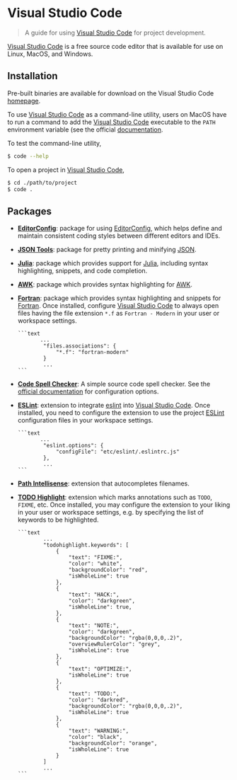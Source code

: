# Visual Studio Code

> A guide for using [Visual Studio Code][vscode] for project development.

[Visual Studio Code][vscode] is a free source code editor that is available for use on Linux, MacOS, and Windows.

## Installation

Pre-built binaries are available for download on the Visual Studio Code [homepage][vscode].

To use [Visual Studio Code][vscode] as a command-line utility, users on MacOS have to run a command to add the [Visual Studio Code][vscode] executable to the `PATH` environment variable (see the official [documentation][vscode-macos-setup]. 

To test the command-line utility,

```bash
$ code --help
```

To open a project in [Visual Studio Code][vscode],

```bash
$ cd ./path/to/project
$ code .
```

## Packages

-   [**EditorConfig**][vscode-editorconfig]: package for using [EditorConfig][editorconfig], which helps define and maintain consistent coding styles between different editors and IDEs.

-   [**JSON Tools**][vscode-json-tools]: package for pretty printing and minifying [JSON][json].

-   [**Julia**][vscode-julia]: package which provides support for [Julia][julia], including syntax highlighting, snippets, and code completion.

-   [**AWK**][vscode-awk]: package which provides syntax highlighting for [AWK][awk].

-   [**Fortran**][vscode-fortran]: package which provides syntax highlighting and snippets for [Fortran][fortran]. Once installed, configure [Visual Studio Code][vscode] to always open files having the file extension `*.f` as `Fortran - Modern` in your user or workspace settings.

        ```text
               ...
                "files.associations": {
                    "*.f": "fortran-modern"
                }
                ...
        ```

-   [**Code Spell Checker**][vscode-spell-checker]: A simple source code spell checker. See the [official documentation][vscode-spell-checker-readme] for configuration options.

-   [**ESLint**][vscode-eslint]: extension to integrate [eslint][eslint] into [Visual Studio Code][vscode]. Once installed, you need to configure the extension to use the project [ESLint][eslint] configuration files in your workspace settings.

        ```text
               ...
                "eslint.options": {
                    "configFile": "etc/eslint/.eslintrc.js"
                },
                ...
        ```

-   [**Path Intellisense**][vscode-path-intellisense]: extension that autocompletes filenames.

-   [**TODO Highlight**][vscode-todo-highlight]: extension which marks annotations such as `TODO`, `FIXME`, etc. Once installed, you may configure the extension to your liking in your user or workspace settings, e.g. by specifying the list of keywords to be highlighted.

        ```text
                ...
                "todohighlight.keywords": [
                    {
                        "text": "FIXME:",
                        "color": "white",
                        "backgroundColor": "red",
                        "isWholeLine": true
                    },
                    {
                        "text": "HACK:",
                        "color": "darkgreen",
                        "isWholeLine": true,
                    },
                    {
                        "text": "NOTE:",
                        "color": "darkgreen",
                        "backgroundColor": "rgba(0,0,0,.2)",
                        "overviewRulerColor": "grey",
                        "isWholeLine": true
                    },
                    {
                        "text": "OPTIMIZE:",
                        "isWholeLine": true
                    },
                    {
                        "text": "TODO:",
                        "color": "darkred",
                        "backgroundColor": "rgba(0,0,0,.2)", 
                        "isWholeLine": true
                    },
                    {
                        "text": "WARNING:",
                        "color": "black",
                        "backgroundColor": "orange",
                        "isWholeLine": true
                    }
                ]
                ...
        ```

<section class="links">

[vscode]: https://code.visualstudio.com/

[vscode-macos-setup]: https://code.visualstudio.com/docs/setup/mac

[vscode-eslint]: https://github.com/Microsoft/vscode-eslint

[vscode-spell-checker]: https://github.com/Jason-Rev/vscode-spell-checker

[vscode-spell-checker-readme]: https://github.com/Jason-Rev/vscode-spell-checker/blob/master/client/README.md

[vscode-path-intellisense]: https://github.com/ChristianKohler/PathIntellisense

[vscode-todo-highlight]: https://github.com/wayou/vscode-todo-highlight

[vscode-editorconfig]: https://github.com/editorconfig/editorconfig-vscode

[vscode-json-tools]: https://marketplace.visualstudio.com/items?itemName=eriklynd.json-tools#overview

[vscode-julia]: https://github.com/JuliaEditorSupport/julia-vscode

[vscode-awk]: https://github.com/luggage66/vscode-awk

[vscode-fortran]: https://github.com/Gimly/vscode-fortran

[eslint]: http://eslint.org/

[json]: http://www.json.org/

[editorconfig]: http://editorconfig.org/

[julia]: https://julialang.org/

[awk]: https://en.wikipedia.org/wiki/AWK

[fortran]: https://en.wikipedia.org/wiki/Fortran

</section>

<!-- /.links -->
